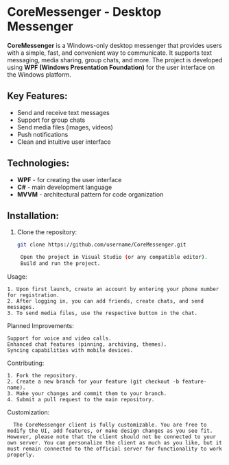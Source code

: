 # CoreMessenger - Desktop Messenger

**CoreMessenger** is a Windows-only desktop messenger that provides users with a simple, fast, and convenient way to communicate. It supports text messaging, media sharing, group chats, and more. The project is developed using **WPF (Windows Presentation Foundation)** for the user interface on the Windows platform.

## Key Features:
- Send and receive text messages
- Support for group chats
- Send media files (images, videos)
- Push notifications
- Clean and intuitive user interface

## Technologies:
- **WPF** - for creating the user interface
- **C#** - main development language
- **MVVM** - architectural pattern for code organization

## Installation:
1. Clone the repository:
   ```bash
   git clone https://github.com/username/CoreMessenger.git

    Open the project in Visual Studio (or any compatible editor).
    Build and run the project.

Usage:

    1. Upon first launch, create an account by entering your phone number for registration.
    2. After logging in, you can add friends, create chats, and send messages.
    3. To send media files, use the respective button in the chat.

Planned Improvements:

    Support for voice and video calls.
    Enhanced chat features (pinning, archiving, themes).
    Syncing capabilities with mobile devices.

Contributing:

    1. Fork the repository.
    2. Create a new branch for your feature (git checkout -b feature-name).
    3. Make your changes and commit them to your branch.
    4. Submit a pull request to the main repository.

Customization:

      The CoreMessenger client is fully customizable. You are free to modify the UI, add features, or make design changes as you see fit. However, please note that the client should not be connected to your own server. You can personalize the client as much as you like, but it must remain connected to the official server for functionality to work properly.
